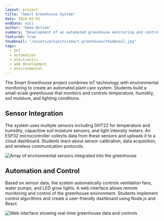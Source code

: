 ```yaml
---
layout: project
title: "Smart Greenhouse System"
date: 2024-03-01
endDate: null
author: "Emma Wilson"
summary: "Development of an automated greenhouse monitoring and control system using IoT technology and environmental sensors."
featured: true
thumbnail: "/assets/projects/smart-greenhouse/thumbnail.jpg"
tags:
  - IoT
  - automation
  - electronics
  - web development
  - environmental
---
```


The Smart Greenhouse project combines IoT technology with environmental monitoring to create an automated plant care system. Students build a small-scale greenhouse that monitors and controls temperature, humidity, soil moisture, and lighting conditions.

## Sensor Integration
The system uses multiple sensors including DHT22 for temperature and humidity, capacitive soil moisture sensors, and light intensity meters. An ESP32 microcontroller collects data from these sensors and uploads it to a cloud dashboard. Students learn about sensor calibration, data acquisition, and wireless communication protocols.

![Array of environmental sensors integrated into the greenhouse](/assets/projects/smart-greenhouse/sensors.jpg)

## Automation and Control
Based on sensor data, the system automatically controls ventilation fans, water pumps, and LED grow lights. A web interface allows remote monitoring and control of the greenhouse environment. Students implement control algorithms and create a user-friendly dashboard using Node.js and React.

![Web interface showing real-time greenhouse data and controls](/assets/projects/smart-greenhouse/control.jpg) 